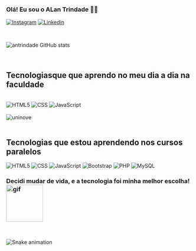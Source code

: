 ### Olá! Eu sou o ALan Trindade 👋🎃

[![Instagram](https://img.shields.io/badge/Instagram-E4405F?style=for-the-badge&logo=instagram&logoColor=white)](https://www.instagram.com/antrindade26/)
[![Linkedin](https://img.shields.io/badge/LinkedIn-0077B5?style=for-the-badge&logo=linkedin&logoColor=white)](https://www.linkedin.com/in/trindadealan/)

<br>

![antrindade GitHub stats](https://github-readme-stats.vercel.app/api?username=antrindade&show_icons=true&theme=highcontrast)

<br>

## Tecnologiasque que aprendo no meu dia a dia na faculdade

<br>

<div id="logoType">
  <img alt="HTML5" src="https://img.shields.io/badge/HTML5-E34F26?style=for-the-badge&logo=html5&logoColor=white" />
  <img alt="CSS" src="https://img.shields.io/badge/CSS3-1572B6?style=for-the-badge&logo=css3&logoColor=white" />
  <img alt="JavaScript" src="https://img.shields.io/badge/JavaScript-F7DF1E?style=for-the-badge&logo=javascript&logoColor=black" />
</div>
    
<br>
    
<div id="faculdade">
  <img align="center" alt="uninove" src="https://www.uninove.br/logo-uninove.svg" />
</div>

<br>

## Tecnologias que estou aprendendo nos cursos paralelos

<div id="logoType">
  <img alt="HTML5" src="https://img.shields.io/badge/HTML5-E34F26?style=for-the-badge&logo=html5&logoColor=white" />
  <img alt="CSS" src="https://img.shields.io/badge/CSS3-1572B6?style=for-the-badge&logo=css3&logoColor=white" />
  <img alt="JavaScript" src="https://img.shields.io/badge/JavaScript-F7DF1E?style=for-the-badge&logo=javascript&logoColor=black" />
  <img alt="Bootstrap" src="https://img.shields.io/badge/Bootstrap-563D7C?style=for-the-badge&logo=bootstrap&logoColor=white" />
  <img alt="PHP" src="https://img.shields.io/badge/PHP-777BB4?style=for-the-badge&logo=php&logoColor=white" />
  <img alt="MySQL" src="https://img.shields.io/badge/MySQL-00000F?style=for-the-badge&logo=mysql&logoColor=white" />
</div<br>
  
<br>
  
### Decidi mudar de vida, e a tecnologia foi minha melhor escolha! <img alt="gif" width="100px" botton="10px" src="https://th.bing.com/th/id/R.ddad60bcf21ba2f175639ae039e874f3?rik=WjaLrzvZuH%2bjpw&riu=http%3a%2f%2fmedia.giphy.com%2fmedia%2f2rqEdFfkMzXmo%2fgiphy.gif&ehk=DwuYiFu037aYE64td9fn0o2xwduoEoDUqmCu7Ukviw8%3d&risl=&pid=ImgRaw&r=0" />

<br>

![Snake animation](https://github.com/antrindade/antrindade/blob/output/github-contribution-grid-snake.svg)
